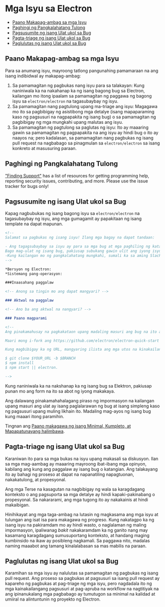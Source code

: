 # Mga Isyu sa Electron

* [Paano Makapag-ambag sa mga Isyu](#paano-makapag-ambag-sa-mga-isyu)
* [Paghingi ng Pangkalahatang Tulong](#paghihingi-ng-pangkalahatang-tulong)
* [Pagsusumite ng isang Ulat ukol sa Bug](#pagsusumite-ng-isang-ulat-ukol-sa-bug)
* [Pagta-triage ng isang Ulat ukol sa Bug](#pata-triage-ng-isang-ulat-ukol-sa-bug)
* [Paglulutas ng isang Ulat ukol sa Bug](#paglulutas-ng-isang-ulat-ukol-sa-bug)

## Paano Makapag-ambag sa mga Isyu

Para sa anumang isyu, mayroong tatlong pangunahing pamamaraan na ang isang indibidwal ay makapag-ambag:

1. Sa pamamagitan ng pagbukas nang isyu para sa talakayan: Kung naniniwala ka na nakahanap ka ng isang bagong bug sa Electron, kailangan mo itong ipaalam sa pamamagitan ng paggawa ng bagong isyu sa `electron/electron` na tagasubaybay ng isyu.
2. Sa pamamagitan nang pagtulong upang ma-triage ang isyu: Magagawa mo ito sa pagbibigay ng asistibong mga detalye (isang mapaparaming kaso ng pagsusuri na nagpapakita ng isang bug) o sa pamamagitan ng pagbibigay ng mga mungkahi upang malutas ang isyu.
3. Sa pamamagitan ng pagtulong sa paglutas ng isyu: Ito ay maaaring gawin sa pamamagitan ng pagpapakita na ang isyu ay hindi bug o ito ay naayos na; pero kadalasan, sa pamamagitan nang pagbukas ng isang pull request na nagbabago sa pinagmulan sa `electron/electron` sa isang konkreto at masusuring paraan.

## Paghingi ng Pangkalahatang Tulong

["Finding Support"](../tutorial/support.md#finding-support) has a list of resources for getting programming help, reporting security issues, contributing, and more. Please use the issue tracker for bugs only!

## Pagsusumite ng isang Ulat ukol sa Bug

Kapag nagbubukas ng isang bagong isyu sa `electron/electron` na tagasubaybay ng isyu, ang mga gumagamit ay papakitaan ng isang template na dapat mapunan.

```markdown
<!--
Salamat sa pagbukas ng isang isyu! Ilang mga bagay na dapat tandaan:

- Ang tagagsubaybay sa isyu ay para sa mga bug at mga paghiling ng katangian.
Bago mag-ulat ng isang bug, pakiusap subukang gawin ulit ang iyong isyu laban sa pinakabagong  bersyon ng Electron.
-Kung kailangan mo ng pangkalahatang mungkahi, sumali ka sa aming Slack: http://atom-slack.herokuapp.com
-->

*Bersyon ng Electron:
*Sistemang pang-operasyon:

###Inaasahang paggalaw

<!-- Anong sa tingin mo ang dapat mangyari? -->

### Aktwal na paggalaw

<!-- Ano ba ang aktwal na nangyari? -->

### Paano magparami

<!--
Ang pinakamahusay na pagkakataon upang madaling masuri ang bug na ito ay ang magbigay ng isang REPOSITORI na maaaring kopyahin at patakbuhin.

Maari mong i-fork ang https://github.com/electron/electron-quick-start at isama ang isang link sa iyong sangay kasama ang mga pagbabago.

Kung magbibigay ka ng URL, mangyaring ilista ang mga utos na kinakailangan upang kopyahin/i-setup/paganahin ang iyong repo e.g.

$ git clone $YOUR_URL -b $BRANCH
$ npm install
$ npm start || electron.

-->
```

Kung naniniwala ka na nakshanap ka ng isang bug sa Elektron, pakiusap punan mo ang form na ito sa abot ng iyong makakaya.

Ang dalawang pinakamahahalagang piraso ng impormasyon na kailangan upang masuri ang ulat ay isang paglalarawan ng bug at isang simpleng kaso ng pagsusuri upang muling likhain ito. Madaling mag-ayos ng isang bug kung maaari itong paramihin.

Tingnan ang [Paano makagawa ng isang Minimal, Kumpleto, at Mapapatunayang halimbawa](https://stackoverflow.com/help/mcve).

## Pagta-triage ng isang Ulat ukol sa Bug

Karaniwan ito para sa mga bukas na isyu upang makasali sa diskusyon. Ilan sa mga mag-aambag ay maaaring mayroong ibat-ibang mga opinyon, kabilang ang kung ang paggalaw ay isang bug o katangian. Ang talakayang ito ay bahagi ng proseso at dapat na napanatiling napagtuonan, nakakatulong, at propesyonal.

Ang mga Terse na kasagutan na nagbibigay ng wala sa karagdagang konteksto o ang pagsuporta sa mga detalye ay hindi kapaki-pakinabang o propesyonal. Sa nakararami, ang mga tugong ito ay nakakainis at hindi makaibigan.

Hinihikayat ang mga taga-ambag na lutasin ng magkasama ang mga isyu at tulungan ang isat isa para makagawa ng progreso. Kung nakatagpo ka ng isang isyu na pakiramdam mo ay hindi wasto, o naglalaman ng maling impormasyon, ipaliwanag *bakit* nakakaramdam ka ng ganito nang may kasamang karagdagang sumusuportang konteksto, at handang maging kumbinsido na ikaw ay posibleng nagkamali. Sa paggawa nito, madalas naming maaabot ang tamang kinalalabasan sa mas mabilis na paraan.

## Paglulutas ng isang Ulat ukol sa Bug

Karamihan sa mga isyu ay nalulutas sa pamamagitan ng pagbukas ng isang pull request. Ang proseso sa pagbukas at pagsusuri sa isang pull request ay kapareho ng pagbukas at pag-triage ng mga isyu, pero nagdadala ito ng mga kainakailangang pagsusuri at pag-apruba na workflow na nagtitiyak na ang ipinanukalang mga pagbabago ay tumutugon sa minimal na kalidad at umiiral na alintuntunin ng proyekto ng Electron.